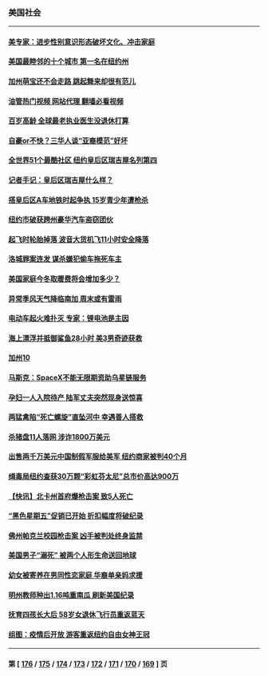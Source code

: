 ### 美国社会
---
#### [美专家：进步性别意识形态破坏文化、冲击家庭](../../pages/ncid1078160/n13846325.md?10161645) 
#### [美国最睦邻的十个城市 第一名在纽约州](../../pages/ncid1078160/n13846284.md?10161645) 
#### [加州萌宝还不会走路 跳起舞来却很有范儿](../../pages/ncid1078160/n13845806.md?10161645) 
#### [油管热门视频 网站代理 翻墙必看视频](http://132.145.103.77:81/youtube.html?10161645)
#### [百岁高龄 全球最老执业医生没退休打算](../../pages/ncid1078160/n13845877.md?10161645) 
#### [自豪or不快？三华人谈“亚裔模范”好坏](../../pages/ncid1078160/n13845812.md?10161645) 
#### [全世界51个最酷社区  纽约皇后区瑞吉屋名列第四](../../pages/ncid1078160/n13845770.md?10161645) 
#### [记者手记：皇后区瑞吉屋什么样？](../../pages/ncid1078160/n13845765.md?10161645) 
#### [搭皇后区A车地铁时起争执 15岁青少年遭枪杀](../../pages/ncid1078160/n13845814.md?10161645) 
#### [纽约市破获跨州豪华汽车盗窃团伙](../../pages/ncid1078160/n13845781.md?10161645) 
#### [起飞时轮胎掉落 波音大货机飞11小时安全降落](../../pages/ncid1078160/n13845760.md?10161645) 
#### [洛城罪案连发 谋杀嫌犯偷车拖死车主](../../pages/ncid1078160/n13845709.md?10161645) 
#### [美国家庭今冬取暖费将会增加多少？](../../pages/ncid1078160/n13845670.md?10161645) 
#### [异常季风天气降临南加 周末或有雷雨](../../pages/ncid1078160/n13845704.md?10161645) 
#### [电动车起火难扑灭 专家：锂电池是主因](../../pages/ncid1078160/n13845220.md?10161645) 
#### [海上漂浮并抵御鲨鱼28小时 美3男奇迹获救](../../pages/ncid1078160/n13845486.md?10161645) 
#### [加州10](../../pages/ncid1078160/n13845636.md?10161645) 
#### [马斯克：SpaceX不能无限期资助乌星链服务](../../pages/ncid1078160/n13845478.md?10161645) 
#### [孕妇一人入院待产 陆军丈夫突然现身送惊喜](../../pages/ncid1078160/n13845054.md?10161645) 
#### [两猛禽陷“死亡螺旋”直坠河中 幸遇善人搭救](../../pages/ncid1078160/n13845167.md?10161645) 
#### [杀猪盘11人落网 涉诈1800万美元](../../pages/ncid1078160/n13845122.md?10161645) 
#### [出售两千万美元中国制假军服给美军 纽约商家被判40个月](../../pages/ncid1078160/n13845120.md?10161645) 
#### [缉毒局纽约查获30万颗“彩虹芬太尼”总市价高达900万](../../pages/ncid1078160/n13845031.md?10161645) 
#### [【快讯】北卡州首府爆枪击案 致5人死亡](../../pages/ncid1078160/n13844971.md?10161645) 
#### [“黑色星期五”促销已开始 折扣幅度将破纪录](../../pages/ncid1078160/n13844909.md?10161645) 
#### [佛州帕克兰校园枪击案 凶手被判处终身监禁](../../pages/ncid1078160/n13844857.md?10161645) 
#### [美国男子“溺死” 被两个人形生命送回地球](../../pages/ncid1078160/n13844734.md?10161645) 
#### [幼女被寄养在男同性恋家庭 华裔单亲妈求援](../../pages/ncid1078160/n13844811.md?10161645) 
#### [明州教师种出1.16吨重南瓜 刷新美国纪录](../../pages/ncid1078160/n13844388.md?10161645) 
#### [抚育四孩长大后 58岁女退休飞行员重返蓝天](../../pages/ncid1078160/n13844353.md?10161645) 
#### [组图：疫情后开放 游客重返纽约自由女神王冠](../../pages/ncid1078160/n13844547.md?10161645) 

---
#### 第 [ [176](./176.md?10161645) / [175](./175.md?10161645) / [174](./174.md?10161645) / [173](./173.md?10161645) / [172](./172.md?10161645) / [171](./171.md?10161645) / [170](./170.md?10161645) / [169](./169.md?10161645) ] 页
